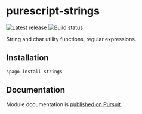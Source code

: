 # purescript-strings

[![Latest release](http://img.shields.io/github/release/purescript/purescript-strings.svg)](https://github.com/purescript/purescript-strings/releases)
[![Build status](https://github.com/purescript/purescript-strings/workflows/CI/badge.svg?branch=master)](https://github.com/purescript/purescript-strings/actions?query=workflow%3ACI+branch%3Amaster)

String and char utility functions, regular expressions.

## Installation

```
spago install strings
```

## Documentation

Module documentation is [published on Pursuit](http://pursuit.purescript.org/packages/purescript-strings).
